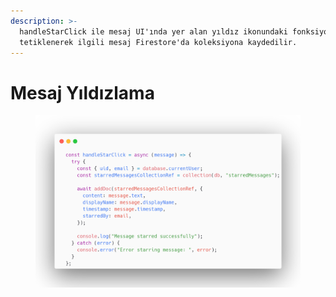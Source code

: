 ```yaml
---
description: >-
  handleStarClick ile mesaj UI'ında yer alan yıldız ikonundaki fonksiyon
  tetiklenerek ilgili mesaj Firestore'da koleksiyona kaydedilir.
---
```


# Mesaj Yıldızlama

<figure><img src="../.gitbook/assets/HANDLE_STAR.png" alt=""><figcaption></figcaption></figure>
